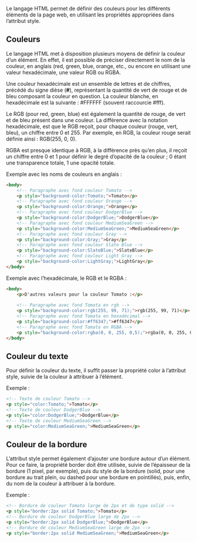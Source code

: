 Le langage HTML permet de définir des couleurs pour les différents éléments de la page web, en utilisant les propriétés appropriées dans l’attribut style. 

## Couleurs

Le langage HTML met à disposition plusieurs moyens de définir la couleur d’un élément. En effet, il est possible de préciser directement le nom de la couleur, en anglais (red, green, blue, orange, etc., ou encore en utilisant une valeur hexadécimale, une valeur RGB ou RGBA.

Une couleur hexadécimale est un ensemble de lettres et de chiffres, précédé du signe dièse (**#**), représentant la quantité de vert de rouge et de bleu composant la couleur en question. La couleur blanche, en hexadécimale est la suivante : #FFFFFF (souvent raccourcie #fff).

Le RGB (pour red, green, blue) est également la quantité de rouge, de vert et de bleu présent dans une couleur. La différence avec la notation hexadécimale, est que le RGB reçoit, pour chaque couleur (rouge, vert, bleu), un chiffre entre 0 et 255. Par exemple, en RGB, la couleur rouge serait définie ainsi : RGB(255, 0, 0).

RGBA est presque identique à RGB, à la différence près qu’en plus, il reçoit un chiffre entre 0 et 1 pour définir le degré d’opacité de la couleur ; 0 étant une transparence totale, 1 une opacité totale.

Exemple avec les noms de couleurs en anglais :

``` html
<body>
    <!-- Paragraphe avec fond couleur Tomato -->
    <p style="background-color:Tomato;">Tomato</p>
    <!-- Paragraphe avec fond couleur Orange -->
    <p style="background-color:Orange;">Orange</p>
    <!-- Paragraphe avec fond couleur DodgerBlue -->
    <p style="background-color:DodgerBlue;">DodgerBlue</p>
    <!-- Paragraphe avec fond couleur MediumSeaGreen -->
    <p style="background-color:MediumSeaGreen;">MediumSeaGreen</p>
    <!-- Paragraphe avec fond couleur Gray -->
    <p style="background-color:Gray;">Gray</p>
    <!-- Paragraphe avec fond couleur Slate Blue -->
    <p style="background-color:SlateBlue;">SlateBlue</p>
    <!-- Paragraphe avec fond couleur Light Gray -->
    <p style="background-color:LightGray;">LightGray</p>
</body>
```

Exemple avec l’hexadécimale, le RGB et le RGBA :

```html
<body>
    <p>D'autres valeurs pour la couleur Tomato :</p>
 
    <!-- Paragraphe avec fond Tomata en rgb -->
    <p style="background-color:rgb(255, 99, 71);">rgb(255, 99, 71)</p>
    <!-- Paragraphe avec fond Tomata en hexadécimal -->
    <p style="background-color:#ff6347;">#ff6347</p>
    <!-- Paragraphe avec fond Tomata en RGBA -->
    <p style="background-color:rgba(0, 0, 255, 0,5);">rgba(0, 0, 255, 0,5)</p>
</body>
```

## Couleur du texte

Pour définir la couleur du texte, il suffit passer la propriété color à l’attribut style, suivie de la couleur à attribuer à l’élément.

Exemple :

```html
<!-- Texte de couleur Tomato -->
<p style="color:Tomato;">Tomato</p>
<!-- Texte de couleur DodgerBlue -->
<p style="color:DodgerBlue;">DodgerBlue</p>
<!-- Texte de couleur MediumSeaGreen -->
<p style="color:MediumSeaGreen;">MediumSeaGreen</p>
```

## Couleur de la bordure

L’attribut style permet également d’ajouter une bordure autour d’un élément. Pour ce faire, la propriété border doit être utilisée, suivie de l’épaisseur de la bordure (1 pixel, par exemple), puis du style de la bordure (solid, pour une bordure au trait plein, ou dashed pour une bordure en pointillés), puis, enfin, du nom de la couleur à attribuer à la bordure. 

Exemple :

```html
<!-- Bordure de couleur Tomato large de 2px et de type solid -->
<p style="border:2px solid Tomato;">Tomato</p>
<!-- Bordure de couleur DodgerBlue large de 2px -->
<p style="border:2px solid DodgerBlue;">DodgerBlue</p>
<!-- Bordure de couleur MediumSeaGreen large de 2px -->
<p style="border:2px solid MediumSeaGreen;">MediumSeaGreen</p>
```